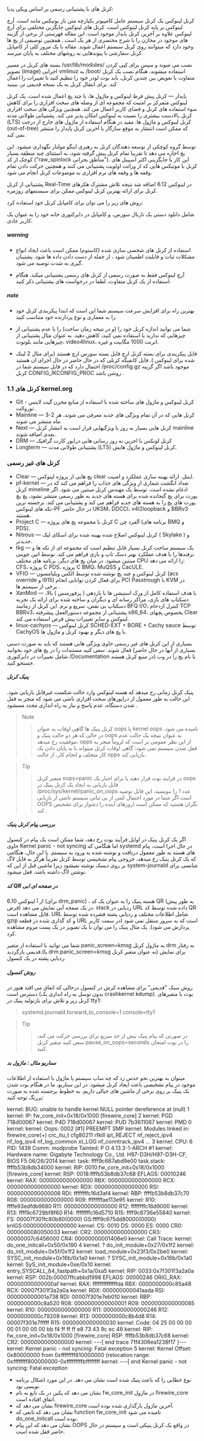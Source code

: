 کرنل های با پشتیبانی رسمی
بر اساس ویکی پدیا:

کرنل لینوکس یک کرنل سیستم عامل کامپیوتر یکپارچه متن باز یونیکس مانند است.
آرچ لینوکس بر پایه کرنل لینوکس است. کرنل های لینوکس جایگزین مختلفی برای آرچ لینوکس علاوه بر آخرین کرنل پایدار موجود است. این مقاله فهرستی از برخی از گزینه های موجود در مخازن را با شرح مختصری از هر یک  است . همچنین توصیفی از پچ ها وجود دارد که میتوانند روی کرنل سیستم اعمال شوند. مقاله با یک مرور کلی از کامپایل کرنل سفارشی با پیوندهایی به روشهای مختلف به پایان میرسد.

بسته های کرنل در  مسیر /usr/lib/modules/ نصب می شوند و سپس  برای کپی کردن تصویر (image) اجرایی vmlinuz به /boot/ استفاده میشوند. هنگام نصب یک کرنل متفاوت یا تعویض بین چندین کرنل، باید بوت لودر خود را تنظیم کنید تا تغییرات را اعمال کند. برای انتقال کرنل به یک نسخه قدیمی تر، ببینید

پایدار — کرنل پیش فرظ لینوکس و ماژول ها، با چند پچ اعمال شده است.
یک کرنل لینوکس متمرکز بر امنیت که مجموعه ای از وصله های سخت افزاری را برای کاهش سوء استفاده های کرنل و فضای کاربر اعمال می کند. همچنین ویژگی های سخت افزاری کرنل بالادست بیشتری را نسبت به لینوکس امکان پذیر می کند.
پشتیبانی طولانی مدته (LTS) کرنل لینوکس و ماژول ها. مفید در هنگام استفاده از ماژول های خارج از درخت (out-of-tree) که ممکن است انتشار به موقع سازگار با آخرین کرنل پایدار را منتشر نمی کند.

توسط گروه کوچکی از توسعه دهندگان کرنل به رهبری اینگو مولنار نگهداری میشود. این پچ اجازه می دهد تا تقریبا تمام کرنل پیش گرفته شود، به استثنای چند منطقه بسیار کوچک از کد ("raw_spinlock مناطق بحرانی"). این کار با جایگزینی اکثر اسپینل های کرنل با موتیکس هایی که از وراثت اولویت پشتیبانی می کنند و همچنین حرکت دادن تمام وقفه ها و وقفه های نرم افزاری به موضوعات کرنل انجام می شود.


پشتیبانی از کرنل Real-Time در لینوکس 6.12 اضافه شد
نتیجه تلاش مشترک هکرهای کرنل برای ارائه بهترین کرنل لینوکس ممکن برای سیستمهای روزمره.


روش های زیر را می توان برای کامپایل کرنل خود استفاده کرد:

شامل دانلود دستی یک تاربال سورس، و کامپایل در دایرکتوری خانه خود را به عنوان یک کاربر عادی.
##### warning
* استفاده از کرنل های شخصی سازی شده (کاستوم) ممکن است باعث ایجاد انواع مشکلات ثبات و قابلیت اطمینان شود ، از جمله از دست دادن داده ها شود. پشتیبان گیری به شدت توصیه می شود.

* آرچ لینوکس فقط به صورت رسمی از کرنل های رسمی پشتیبانی میکند. هنگام استفاده از یک کرنل متفاوت، لطفا در درخواست های پشتیبانی ذکر کنید.

##### note
* بهترین راه برای افزایش سرعت سیستم شما این است که ابتدا  پیکربندی کرنل خود را به معماری و نوع پردازنده خود متناسب کنید.

* شما می توانید اندازه کرنل خود را (و در نتیجه زمان ساخت) را با عدم پشتیبانی از چیزهایی که ندارید یا استفاده نمی کنید، کاهش دهید. به عنوان مثال پشتیبانی از چیزهایی مانند بلوتوث، video4linux، اترنت 1000 مگابیت و غیره.

* فایل پیکربندی برای بسته کرنل ارچ فایل بسته سورس ارچ هستند (برای مثال 2 لینک شده برای لینوکس ). فایل کانفیگه کرنلی که در حال حاضر در حال اجرای ان هستید احتمال دارد که در فایل سیستم شما در /proc/config.gz موجود باشد اگر گزینه کرنل CONFIG_IKCONFIG_PROC روشن باشد .

### 1.1 کرنل های kernel.org

* Git - کرنل لینوکس و ماژول های ساخته شده با استفاده از منابع مخزن گیت  لایتس توروالت.
* Mainline — کرنل هایی که در آن تمام ویژگی های جدید معرفی می شوند، هر 2-3 ماه منتشر می شوند.
* Next — کرنل هایی بسیار به روز با ویژگیهایی قرار است به انتشار کرنل mainline بعدی اضافه شوند. 
* DRM — کرنل لونکس با اخرین به روز رسانی هایی درایور کارت گرافیک
* Longterm — پشتیبانی طولانی مدت (LTS) کرنل لینوکس و ماژول هایش.

### کرنل های غیر رسمی 
* Clear — پچ هایی از پروژه لینوکس clear اینتل. ارائه بهینه سازی عملکرد و امنیت.
* pf-kernel — تعداد انگشت شماری از ویژگی های جذاب را فراهم می کند که در کرنل mineline ادغام نشده است. توسط یک مهندس کرنل مینتین می شود. اگر پورت برای پچ گنجانده شده برای هسته های جدید به طور رسمی منتشر نشود، پچ پچ پورت های پچ را به هسته های جدید فراهم می کند و پشتیبانی می کند. برجسته ترین تکه های لینوکس-PF در حال حاضر UKSM، DDCCI، v4l2loopback و BBRv3 هستند.
* Project C — کرنل با مجموعه پچ های پروژه C آلفرد چن (برنامه های BMQ و PDS).
* Nitrous — کرنل لینوکس اصلاح شده بهینه شده برای اسکای لیک ( Skylake ) و جدیدتر.
*  tkg — یک سیستم ساخت کرنل بسیار قابل تنظیم است که مجموعه ای از تکه ها و ترفندها را با هدف عملکرد بهتر دسک تاپ و بازی فراهم می کند. توسط اتین جوینی مینتین میشود. در میان پچ های دیگر، برنامه های مختلف CPU را ارائه می دهد: CFS، پروژه C PDS، پروژه C BMQ، MuQSS و CacULE.
* VFIO — کرنل لینوکس و چند پچ نوشته شده توسط الکس ویلیامسون (acs override و i915) برای فعال کردن توانایی انجام PCI Passtrough با KVM در برخی از سیستم ها .
* XanMod — با هدف استفاده کامل از ورک استیشن ها با بازدهی ( پرفورمنس ) بالا، دسکتاپ های بازی، مراکز رسانه ای و دیگران و ساخته شده برای ارائه یک تجربه دسکتاپ بی نقص، سریع و نرم. این کرنل از زمانبند BFQ I/O، کنترل ازدحام TCP BBRv3، پشتیبانی از مجموعه دستورالعمل پیشرفته x86_64، بخصوص پچهای Clear لینوکس و سایر تغییرات پیش فرض استفاده می کند.
* linux-cachyos — کرنل لینوکس SCHED-EXT + BORE + Cachy sauce توسط CachyOS با پچ های دیگر و بهبود کرنل و ماژول ها.

بسیاری از این کرنل های غیر رسمی حاوی ویژگی هایی هستند که باید به صورت دستی فعال شوند. سعی کنید مستندات را در پچ های خود بخوانید (بسیاری از آنها در حال حاضر شامل تغییرات در دایرکتوری /Documentation در منبع کرنل هستند) یا نام پچ را در وب جستجو کنید.

##### پنیک کرنل

پنیک کرنل زمانی رخ میدهد که هسته لینوکس وارد حالت شکست غیرقابل بازیابی شود. این حالت به طور معمول از درایورهای سخت افزاری ناشی می شود که منجر به قفل شدن دستگاه، عدم پاسخ و نیاز به راه اندازی مجدد مسشود .


> Note
>> کرنل پنیک ها گاهی اوقات به عنوان oops یا kernel oops نامیده می شود. در حالی که هر دو حالت پنیک و oops به عنوان نتیجه یک حالت عدم موفقیت رخ میدهد، opps از این نظر عمومی تر است که لزوماً منجر به قفل شدن سیستم نمی شود: گاهی اوقات کرنل میتواند با به پایان دادن یک کار متخلف و انجام کار، از  حالت opps بازیابی کند.

> Tip
>> متغیر کرنل oops=panic در فرایند بوت قرار دهید یا برای اجبار یک oops قابل بازیابی به ایجاد یک کرنل پنیک در /proc/sys/kernel/panic_on_oops عدد 1 را بنویسید. این قابل توصیه است اگر شما در مورد احتمال کمی از بی ثباتی سیستم ناشی از بازیابی OOPS نگران هستید که ممکن است ارورهای آینده را دشوار برای تشخیص کند .
##### بررسی پیام کرنل پنیک

اگر یک کرنل پنیک در اوایل فرآیند بوت رخ دهد، شما ممکن است یک پیام در کنسول حاوی Kernel panic - not syncing اما هنگامی که systemd در حال اجرا است، پیام های هسته به طور معمول دریافت و نوشته شده به ورود به سیستم. با این حال، هنگامی که یک کرنل پنیک رخ میدهد، خروجی پیام تشخیصی توسط کرنل تقریباً هرگز به فایل لاگ بر روی دیسک نوشته نمیشود زیرا ماشین قبل از این که system-journald شانسی برای نوشتن لاگ داشته باشد، قفل میشود.

##### کد QR در صفحه ای ابی 
از آ لینوکس 6.10 (برای drm_panic) ، هسته پنیک را به عنوان یک کد QR (به طور پیش فرض) در یک صفحه آبی نمایش می دهد. stack ردیابی  در URL داده شده توسط کد QR قابل مشاهده است. URL شامل اطلاعات مختلف و ردیابی پشته فشرده شده توسط gzip و کد گذاری شده در قطعه URL است که به سرور منتقل نمی شود (در سمت کاربر پردازش می شود). 
یک  مثال پنیک را می توان با یک تصویر در یک پست مروم مشاهده کرد.

شما می توانید با استفاده از متغیر panic_screen=kmsg به ماژول کرنل drm به رفتار قدیمی بازگردید.(یا drm.panic_screen=kmsg به عنوان متغیر کرنل) برای نمایش ردیابی پشته در یک کنسول.

##### روش کنسول 
روش سبک "قدیمی" برای مشاهده کرش در کنسول درحالی که اتفاق می افتد هنوز در دسترس است (بدون توسل به راه اندازی یک crashkernel kdump). بوت با متغیرهای کرنل زیر و تلاش برای بازتولید پنیک در tty1:
> systemd.journald.forward_to_console=1 console=tty1

> Tip
>> در صورتی که پیام پنیک  بیش از حد سریع برای بررسی حرکت می کند، سعی کنید متغیر کرنل pause_on_oops=seconds را در بوت امتحان کنید.

##### سناریو مثال : ماژول بد
میتوان به بهترین نحو حدس زد که چه ساب سیستم یا ماژول با استفاده از اطلاعات موجود در پیام تشخیصی باعث ایجاد کرنل میشود. در این سناریو، ما در هنگام بوت شدن یک پنیک بر روی برخی از ماشین های خیالی داریم. به خطوط برجسته شده به صورت پررنگ توجه کنید:

kernel: BUG: unable to handle kernel NULL pointer dereference at (null) 1
kernel: IP: fw_core_init+0x18/0x1000 [firewire_core] 2
kernel: PGD 718d00067
kernel: P4D 718d00067
kernel: PUD 7b3611067
kernel: PMD 0
kernel:
kernel: Oops: 0002 [#1] PREEMPT SMP
kernel: Modules linked in: firewire_core(+) crc_itu_t cfg80211 rfkill ipt_REJECT nf_reject_ipv4 nf_log_ipv4 nf_log_common xt_LOG nf_conntrack_ipv4 ... 3
kernel: CPU: 6 PID: 1438 Comm: modprobe Tainted: P           O    4.13.3-1-ARCH #1
kernel: Hardware name: Gigabyte Technology Co., Ltd. H97-D3H/H97-D3H-CF, BIOS F5 06/26/2014
kernel: task: ffff9c667abd9e00 task.stack: ffffb53b8db34000
kernel: RIP: 0010:fw_core_init+0x18/0x1000 [firewire_core]
kernel: RSP: 0018:ffffb53b8db37c68 EFLAGS: 00010246
kernel: RAX: 0000000000000000 RBX: 0000000000000000 RCX: 0000000000000000
kernel: RDX: 0000000000000000 RSI: 0000000000000008 RDI: ffffffffc16d3af4
kernel: RBP: ffffb53b8db37c70 R08: 0000000000000000 R09: ffffffffae113e95
kernel: R10: ffffe93edfdb9680 R11: 0000000000000000 R12: ffffffffc16d9000
kernel: R13: ffff9c6729bf8f60 R14: ffffffffc16d5710 R15: ffff9c6736e55840
kernel: FS:  00007f301fc80b80(0000) GS:ffff9c675dd80000(0000) knlGS:0000000000000000
kernel: CS:  0010 DS: 0000 ES: 0000 CR0: 0000000080050033
kernel: CR2: 0000000000000000 CR3: 00000007c6456000 CR4: 00000000001406e0
kernel: Call Trace:
kernel:  do_one_initcall+0x50/0x190 4
kernel:  ? do_init_module+0x27/0x1f2
kernel:  do_init_module+0x5f/0x1f2
kernel:  load_module+0x23f3/0x2be0
kernel:  SYSC_init_module+0x16b/0x1a0
kernel:  ? SYSC_init_module+0x16b/0x1a0
kernel:  SyS_init_module+0xe/0x10
kernel:  entry_SYSCALL_64_fastpath+0x1a/0xa5
kernel: RIP: 0033:0x7f301f3a2a0a
kernel: RSP: 002b:00007ffcabbd1998 EFLAGS: 00000246 ORIG_RAX: 00000000000000af
kernel: RAX: ffffffffffffffda RBX: 0000000000c85a48 RCX: 00007f301f3a2a0a
kernel: RDX: 000000000041aada RSI: 000000000001a738 RDI: 00007f301e7eb010
kernel: RBP: 0000000000c8a520 R08: 0000000000000001 R09: 0000000000000085
kernel: R10: 0000000000000000 R11: 0000000000000246 R12: 0000000000c79208
kernel: R13: 0000000000c8b4d8 R14: 00007f301e7fffff R15: 0000000000000030
kernel: Code: <c7> 04 25 00 00 00 00 01 00 00 00 bb f4 ff ff ff e8 73 43 9c ec 48
kernel: RIP: fw_core_init+0x18/0x1000 [firewire_core] RSP: ffffb53b8db37c68
kernel: CR2: 0000000000000000
kernel: ---[ end trace 71f4306ea1238f17 ]---
kernel: Kernel panic - not syncing: Fatal exception 5
kernel: Kernel Offset: 0x80000000 from 0xffffffff810000000 (relocation range: 0xffffffff800000000-0xfffffffffbffffffff
kernel: ---[ end Kernel panic - not syncing: Fatal exception

* نوع خطایی را که باعث پنیک شده است نشان می دهد. در این مورد  اشکال برنامه نویسی بود.
* نشان می دهد که پکین در یک تابع به نام fw_core_init در ماژول firewire_core اتفاق افتاده است.
* نشان می دهد که firewire_core آخرین ماژول بارگذاری شده بوده است.
* نشان می دهد که تابعی که function fw_core_init نامیده می شود do_one_initcall بوده است.
* نشان می دهد که این پیام OOPS در واقع یک کرنل پنیکی است و سیستم در حال حاضر قفل شده است.


